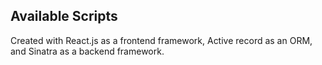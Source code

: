 ## Available Scripts

Created with React.js as a frontend framework, Active record as an ORM, and Sinatra as a backend framework.

